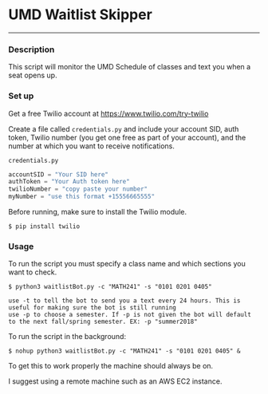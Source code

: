 # UMD Waitlist Skipper
--------------------
### Description
This script will monitor the UMD Schedule of classes and text you when a seat opens up.

### Set up
Get a free Twilio account at https://www.twilio.com/try-twilio

Create a file called `credentials.py` and include your account SID, auth token, Twilio number (you get one free as part of your account), and the number at which you want to receive notifications.

`credentials.py`
```Python
accountSID = "Your SID here"
authToken = "Your Auth token here"
twilioNumber = "copy paste your number"
myNumber = "use this format +15556665555"
```

Before running, make sure to install the Twilio module.

```
$ pip install twilio
```

### Usage

To run the script you must specify a class name and which sections you want to check.

```
$ python3 waitlistBot.py -c "MATH241" -s "0101 0201 0405"
```

```
use -t to tell the bot to send you a text every 24 hours. This is useful for making sure the bot is still running
use -p to choose a semester. If -p is not given the bot will default to the next fall/spring semester. EX: -p "summer2018"
```

To run the script in the background:
```
$ nohup python3 waitlistBot.py -c "MATH241" -s "0101 0201 0405" &
```
To get this to work properly the machine should always be on.

I suggest using a remote machine such as an AWS EC2 instance.
